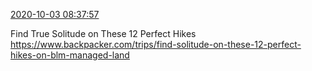 [2020-10-03 08:37:57](https://mstdn.social/@hill_wanderer/104969946863976467)

Find True Solitude on These 12 Perfect Hikes <a href="https://www.backpacker.com/trips/find-solitude-on-these-12-perfect-hikes-on-blm-managed-land" target="_blank" rel="nofollow noopener noreferrer" translate="no">https://www.backpacker.com/trips/find-solitude-on-these-12-perfect-hikes-on-blm-managed-land</a>